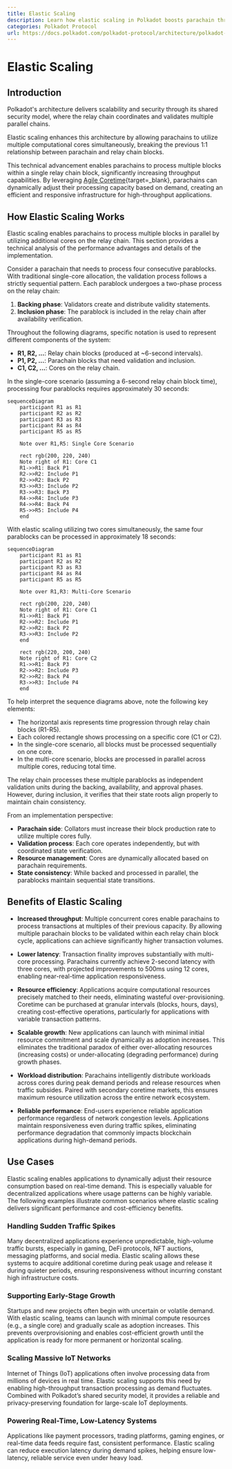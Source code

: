 ```yaml
---
title: Elastic Scaling
description: Learn how elastic scaling in Polkadot boosts parachain throughput, reduces latency, and supports dynamic, cost-efficient resource allocation.
categories: Polkadot Protocol
url: https://docs.polkadot.com/polkadot-protocol/architecture/polkadot-chain/elastic-scaling/
---
```


# Elastic Scaling

## Introduction

Polkadot's architecture delivers scalability and security through its shared security model, where the relay chain coordinates and validates multiple parallel chains. 

Elastic scaling enhances this architecture by allowing parachains to utilize multiple computational cores simultaneously, breaking the previous 1:1 relationship between parachain and relay chain blocks.

This technical advancement enables parachains to process multiple blocks within a single relay chain block, significantly increasing throughput capabilities. By leveraging [Agile Coretime](/polkadot-protocol/architecture/polkadot-chain/agile-coretime){target=\_blank}, parachains can dynamically adjust their processing capacity based on demand, creating an efficient and responsive infrastructure for high-throughput applications.

## How Elastic Scaling Works

Elastic scaling enables parachains to process multiple blocks in parallel by utilizing additional cores on the relay chain. This section provides a technical analysis of the performance advantages and details of the implementation.

Consider a parachain that needs to process four consecutive parablocks. With traditional single-core allocation, the validation process follows a strictly sequential pattern. Each parablock undergoes a two-phase process on the relay chain:

1. **Backing phase**: Validators create and distribute validity statements.
2. **Inclusion phase**: The parablock is included in the relay chain after availability verification.

Throughout the following diagrams, specific notation is used to represent different components of the system:

- **R1, R2, ...**: Relay chain blocks (produced at ~6-second intervals).
- **P1, P2, ...**: Parachain blocks that need validation and inclusion.
- **C1, C2, ...**: Cores on the relay chain.

In the single-core scenario (assuming a 6-second relay chain block time), processing four parablocks requires approximately 30 seconds:

```mermaid
sequenceDiagram
    participant R1 as R1
    participant R2 as R2
    participant R3 as R3
    participant R4 as R4
    participant R5 as R5
    
    Note over R1,R5: Single Core Scenario
    
    rect rgb(200, 220, 240)
    Note right of R1: Core C1
    R1->>R1: Back P1
    R2->>R2: Include P1
    R2->>R2: Back P2
    R3->>R3: Include P2
    R3->>R3: Back P3
    R4->>R4: Include P3
    R4->>R4: Back P4
    R5->>R5: Include P4
    end
```

With elastic scaling utilizing two cores simultaneously, the same four parablocks can be processed in approximately 18 seconds:

```mermaid
sequenceDiagram
    participant R1 as R1
    participant R2 as R2
    participant R3 as R3
    participant R4 as R4
    participant R5 as R5
    
    Note over R1,R3: Multi-Core Scenario
    
    rect rgb(200, 220, 240)
    Note right of R1: Core C1
    R1->>R1: Back P1
    R2->>R2: Include P1
    R2->>R2: Back P2
    R3->>R3: Include P2
    end
    
    rect rgb(220, 200, 240)
    Note right of R1: Core C2
    R1->>R1: Back P3
    R2->>R2: Include P3
    R2->>R2: Back P4
    R3->>R3: Include P4
    end
```

To help interpret the sequence diagrams above, note the following key elements:

- The horizontal axis represents time progression through relay chain blocks (R1-R5).
- Each colored rectangle shows processing on a specific core (C1 or C2).
- In the single-core scenario, all blocks must be processed sequentially on one core.
- In the multi-core scenario, blocks are processed in parallel across multiple cores, reducing total time.

The relay chain processes these multiple parablocks as independent validation units during the backing, availability, and approval phases. However, during inclusion, it verifies that their state roots align properly to maintain chain consistency.

From an implementation perspective:

- **Parachain side**: Collators must increase their block production rate to utilize multiple cores fully.
- **Validation process**: Each core operates independently, but with coordinated state verification.
- **Resource management**: Cores are dynamically allocated based on parachain requirements.
- **State consistency**: While backed and processed in parallel, the parablocks maintain sequential state transitions.

## Benefits of Elastic Scaling

- **Increased throughput**: Multiple concurrent cores enable parachains to process transactions at multiples of their previous capacity. By allowing multiple parachain blocks to be validated within each relay chain block cycle, applications can achieve significantly higher transaction volumes.

- **Lower latency**: Transaction finality improves substantially with multi-core processing. Parachains currently achieve 2-second latency with three cores, with projected improvements to 500ms using 12 cores, enabling near-real-time application responsiveness.

- **Resource efficiency**: Applications acquire computational resources precisely matched to their needs, eliminating wasteful over-provisioning. Coretime can be purchased at granular intervals (blocks, hours, days), creating cost-effective operations, particularly for applications with variable transaction patterns.

- **Scalable growth**: New applications can launch with minimal initial resource commitment and scale dynamically as adoption increases. This eliminates the traditional paradox of either over-allocating resources (increasing costs) or under-allocating (degrading performance) during growth phases.

- **Workload distribution**: Parachains intelligently distribute workloads across cores during peak demand periods and release resources when traffic subsides. Paired with secondary coretime markets, this ensures maximum resource utilization across the entire network ecosystem.

- **Reliable performance**: End-users experience reliable application performance regardless of network congestion levels. Applications maintain responsiveness even during traffic spikes, eliminating performance degradation that commonly impacts blockchain applications during high-demand periods.

## Use Cases

Elastic scaling enables applications to dynamically adjust their resource consumption based on real-time demand. This is especially valuable for decentralized applications where usage patterns can be highly variable. The following examples illustrate common scenarios where elastic scaling delivers significant performance and cost-efficiency benefits.

### Handling Sudden Traffic Spikes

Many decentralized applications experience unpredictable, high-volume traffic bursts, especially in gaming, DeFi protocols, NFT auctions, messaging platforms, and social media. Elastic scaling allows these systems to acquire additional coretime during peak usage and release it during quieter periods, ensuring responsiveness without incurring constant high infrastructure costs.

### Supporting Early-Stage Growth

Startups and new projects often begin with uncertain or volatile demand. With elastic scaling, teams can launch with minimal compute resources (e.g., a single core) and gradually scale as adoption increases. This prevents overprovisioning and enables cost-efficient growth until the application is ready for more permanent or horizontal scaling.

### Scaling Massive IoT Networks

Internet of Things (IoT) applications often involve processing data from millions of devices in real time. Elastic scaling supports this need by enabling high-throughput transaction processing as demand fluctuates. Combined with Polkadot’s shared security model, it provides a reliable and privacy-preserving foundation for large-scale IoT deployments.

### Powering Real-Time, Low-Latency Systems

Applications like payment processors, trading platforms, gaming engines, or real-time data feeds require fast, consistent performance. Elastic scaling can reduce execution latency during demand spikes, helping ensure low-latency, reliable service even under heavy load.
